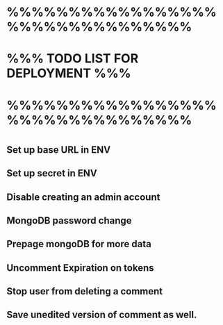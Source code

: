 # %%%%%%%%%%%%%%%%%%%%%%%%%%%%%%%%
# %%% TODO LIST FOR DEPLOYMENT %%%
# %%%%%%%%%%%%%%%%%%%%%%%%%%%%%%%%
#
## Set up base URL in ENV
## Set up secret in ENV
## Disable creating an admin account
## MongoDB password change
## Prepage mongoDB for more data
## Uncomment Expiration on tokens
## Stop user from deleting a comment
## Save unedited version of comment as well.